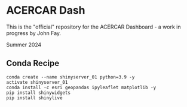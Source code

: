 # ACERCAR Dash

This is the "official" repository for the ACERCAR Dashboard - a work in progress by John Fay. 

Summer 2024

## Conda Recipe

```
conda create --name shinyserver_01 python=3.9 -y
activate shinyserver_01
conda install -c esri geopandas ipyleaflet matplotlib -y
pip install shinywidgets
pip install shinylive
```

